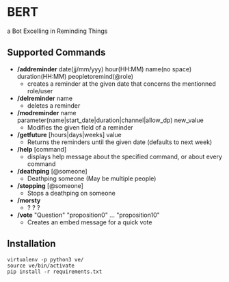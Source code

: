 # BERT

a Bot Excelling in Reminding Things


## Supported Commands

* **/addreminder** date(jj/mm/yyy) hour(HH:MM) name(no space) duration(HH:MM) peopletoremind(@role)
  * creates a reminder at the given date that concerns the mentionned role/user
* **/delreminder** name
  * deletes a reminder
* **/modreminder** name parameter(name|start_date|duration|channel|allow_dp) new_value
  * Modifies the given field of a reminder
* **/getfuture** [hours|days|weeks] value
  * Returns the reminders until the given date (defaults to next week)
* **/help** [command]
  * displays help message about the specified command, or about every command
* **/deathping** [@someone]
  * Deathping someone (May be multiple people)
* **/stopping** [@someone]
  * Stops a deathping on someone
* **/morsty**
  * ? ? ?
* **/vote** "Question" "proposition0" ... "proposition10"
  * Creates an embed message for a quick vote

## Installation

```
virtualenv -p python3 ve/
source ve/bin/activate
pip install -r requirements.txt
```
